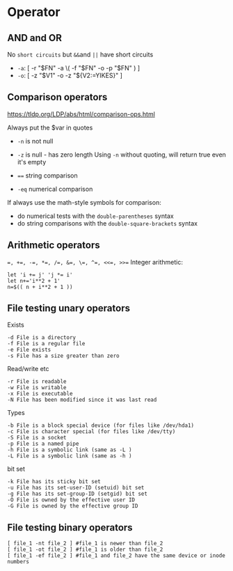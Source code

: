 # Operator

## AND and OR
No `short circuits` but `&&`and `||` have short circuits
- `-a`: [ -r "$FN" -a \( -f "$FN" -o -p "$FN" \) ]
- `-o`: [ -z "$V1" -o -z "${V2:=YIKES}" ]

## Comparison operators
https://tldp.org/LDP/abs/html/comparison-ops.html

Always put the $var in quotes
- `-n` is not null
- `-z` is null - has zero length
Using `-n` without quoting, will return true even it's empty


- `==` string comparison
- `-eq` numerical comparison

If always use the math-style symbols for comparison:
- do numerical tests with the `double-parentheses` syntax
- do string comparisons with the `double-square-brackets` syntax

## Arithmetic operators
`=, +=, -=, *=, /=, &=, \=, ^=, <<=, >>=`
Integer arithmetic:
```
let 'i += j' 'j *= i'
let n+='i**2 + 1'
n=$(( n + i**2 + 1 ))
```

## File testing unary operators
Exists
```
-d File is a directory
-f File is a regular file
-e File exists
-s File has a size greater than zero
```

Read/write etc
```
-r File is readable
-w File is writable
-x File is executable
-N File has been modified since it was last read
```

Types
```
-b File is a block special device (for files like /dev/hda1)
-c File is character special (for files like /dev/tty)
-S File is a socket
-p File is a named pipe
-h File is a symbolic link (same as -L )
-L File is a symbolic link (same as -h )
```

bit set
```
-k File has its sticky bit set
-u File has its set-user-ID (setuid) bit set
-g File has its set-group-ID (setgid) bit set
-O File is owned by the effective user ID
-G File is owned by the effective group ID
```

## File testing binary operators
```
[ file_1 -nt file_2 ] #file_1 is newer than file_2
[ file_1 -ot file_2 ] #file_1 is older than file_2
[ file_1 -ef file_2 ] #file_1 and file_2 have the same device or inode numbers
```
